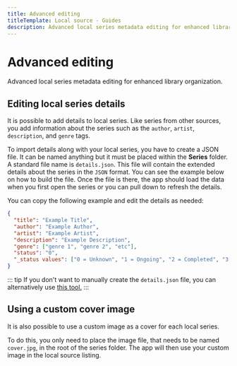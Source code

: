 ```yaml
---
title: Advanced editing
titleTemplate: Local source - Guides
description: Advanced local series metadata editing for enhanced library organization.
---
```


# Advanced editing
Advanced local series metadata editing for enhanced library organization.

## Editing local series details

It is possible to add details to local series.
Like series from other sources, you add information about the series such as the `author`, `artist`, `description`, and `genre` tags.

To import details along with your local series, you have to create a JSON file.
It can be named anything but it must be placed within the **Series** folder.
A standard file name is `details.json`.
This file will contain the extended details about the series in the `JSON` format.
You can see the example below on how to build the file.
Once the file is there, the app should load the data when you first open the series or you can pull down to refresh the details.

You can copy the following example and edit the details as needed:

```json
{
  "title": "Example Title",
  "author": "Example Author",
  "artist": "Example Artist",
  "description": "Example Description",
  "genre": ["genre 1", "genre 2", "etc"],
  "status": "0",
  "_status values": ["0 = Unknown", "1 = Ongoing", "2 = Completed", "3 = Licensed", "4 = Publishing finished", "5 = Cancelled", "6 = On hiatus"]
}
```
::: tip
If you don't want to manually create the `details.json` file, you can alternatively use [this tool.](https://tachi-local.netlify.app/?utm\_source=tachi-website\&utm\_medium=referral\&utm\_campaign=tachi-website)
:::

## Using a custom cover image

It is also possible to use a custom image as a cover for each local series.

To do this, you only need to place the image file, that needs to be named `cover.jpg`, in the root of the series folder.
The app will then use your custom image in the local source listing.

<style scoped>
  @import "../../../.vitepress/theme/styles/tree.styl"
</style>
